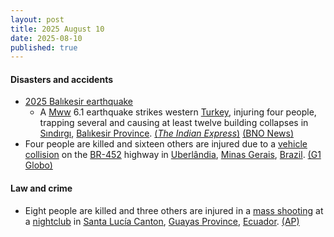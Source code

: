 ```yaml
---
layout: post
title: 2025 August 10
date: 2025-08-10
published: true
---
```



#### Disasters and accidents

* [2025 Balıkesir earthquake](https://en.wikipedia.org/wiki/2025_Bal%C4%B1kesir_earthquake "2025 Balıkesir earthquake")
  * A [Mww](https://en.wikipedia.org/wiki/Seismic_magnitude_scales#Mww "Seismic magnitude scales") 6.1 earthquake strikes western [Turkey](https://en.wikipedia.org/wiki/Turkey "Turkey"), injuring four people, trapping several and causing at least twelve building collapses in [Sındırgı](https://en.wikipedia.org/wiki/S%C4%B1nd%C4%B1rg%C4%B1 "Sındırgı"), [Balıkesir Province](https://en.wikipedia.org/wiki/Bal%C4%B1kesir_Province "Balıkesir Province"). [(*The Indian Express*)](https://indianexpress.com/article/world/buildings-collapse-after-magnitude-6-1-earthquake-in-turkeys-balikesir-province-10181778/) [(BNO News)](https://bnonews.com/index.php/2025/08/strong-earthquake-hits-western-turkey-felt-in-istanbul/)
* Four people are killed and sixteen others are injured due to a [vehicle collision](https://en.wikipedia.org/wiki/Vehicle_collision "Vehicle collision") on the [BR-452](https://en.wikipedia.org/wiki/List_of_federal_highways_in_Brazil "List of federal highways in Brazil") highway in [Uberlândia](https://en.wikipedia.org/wiki/Uberl%C3%A2ndia "Uberlândia"), [Minas Gerais](https://en.wikipedia.org/wiki/Minas_Gerais "Minas Gerais"), [Brazil](https://en.wikipedia.org/wiki/Brazil "Brazil"). [(G1 Globo)](https://g1.globo.com/mg/triangulo-mineiro/noticia/2025/08/10/quatro-pessoas-morrem-e-16-ficam-feridas-em-batida-entre-carro-e-van-na-br-452-em-uberlandia.ghtml?UTM_SOURCE=copiar-url&UTM_MEDIUM=share-bar-app&UTM_CAMPAIGN=materias&UTM_TERM=app-webview)

#### Law and crime

* Eight people are killed and three others are injured in a [mass shooting](https://en.wikipedia.org/wiki/Mass_shooting "Mass shooting") at a [nightclub](https://en.wikipedia.org/wiki/Nightclub "Nightclub") in [Santa Lucía Canton](https://en.wikipedia.org/wiki/Santa_Luc%C3%ADa_Canton "Santa Lucía Canton"), [Guayas Province](https://en.wikipedia.org/wiki/Guayas_Province "Guayas Province"), [Ecuador](https://en.wikipedia.org/wiki/Ecuador "Ecuador"). [(AP)](https://apnews.com/article/ecuador-nightclub-shooting-killed-injured-6f2f233ff010f95e96f765c7cbf23e56)
